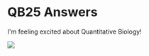 # QB25 Answers

I'm feeling excited about Quantitative Biology!

![](https://bioart.niaid.nih.gov/api/bioarts/629/files/660893)
